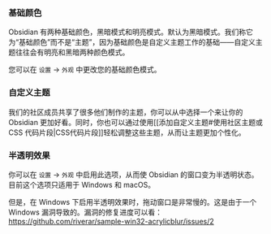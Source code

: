 ### 基础颜色

Obsidian 有两种基础颜色，黑暗模式和明亮模式。默认为黑暗模式。我们称它为“基础颜色”而不是“主题”，因为基础颜色是自定义主题工作的基础——自定义主题往往会有明亮和黑暗两种颜色模式。

您可以在 `设置` → `外观` 中更改您的基础颜色模式。

### 自定义主题

我们的社区成员共享了很多他们制作的主题，你可以从中选择一个来让你的 Obsidian 更加好看。同时，你也可以通过使用[[添加自定义主题#使用社区主题或 CSS 代码片段|CSS代码片段]]轻松调整这些主题，从而让主题更加个性化。

### 半透明效果

你可以在 `设置` → `外观` 中启用此选项，从而使 Obsidian 的窗口变为半透明状态。目前这个选项只适用于 Windows 和 macOS。

但是，在 Windows 下启用半透明效果时，拖动窗口是非常慢的。这是由于一个 Windows 漏洞导致的。漏洞的修复进度可以看：https://github.com/riverar/sample-win32-acrylicblur/issues/2